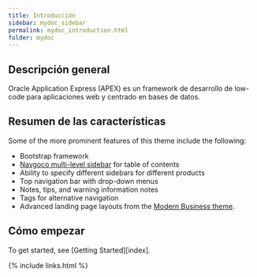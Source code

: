```yaml
---
title: Introducción
sidebar: mydoc_sidebar
permalink: mydoc_introduction.html
folder: mydoc
---
```


## Descripción general

Oracle Application Express (APEX) es un framework de desarrollo  de low-code para  aplicaciones web y centrado en bases de datos.

## Resumen de las características

Some of the more prominent features of this theme include the following:

* Bootstrap framework
* [Navgoco multi-level sidebar](http://www.komposta.net/article/navgoco) for table of contents
* Ability to specify different sidebars for different products
* Top navigation bar with drop-down menus
* Notes, tips, and warning information notes
* Tags for alternative navigation
* Advanced landing page layouts from the [Modern Business theme](http://startbootstrap.com/template-overviews/modern-business/).

## Cómo empezar

To get started, see [Getting Started][index].

{% include links.html %}

